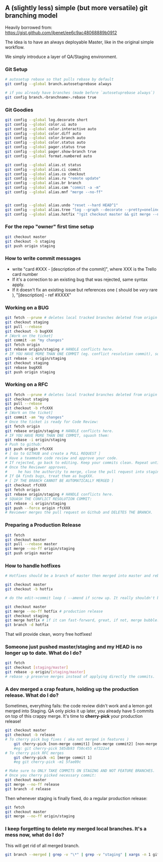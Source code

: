## A (slightly less) simple (but more versatile) git branching model

Heavily borrowed from: https://gist.github.com/jbenet/ee6c9ac48068889b0912

The idea is to have an always deployable Master, like in the original simple workflow.

We simply introduce a layer of QA/Staging environment.

### Git Setup

```bash
# autosetup rebase so that pulls rebase by default
git config --global branch.autosetuprebase always

# if you already have branches (made before `autosetuprebase always`)
git config branch.<branchname>.rebase true
```

### Git Goodies
```bash
git config --global log.decorate short
git config --global color.ui auto
git config --global color.interactive auto
git config --global color.diff auto
git config --global color.branch auto
git config --global color.status auto
git config --global pager.status true
git config --global pager.show-branch true
git config --global format.numbered auto

git config --global alias.st status
git config --global alias.ci commit
git config --global alias.co checkout
git config --global alias.ru "remote update"
git config --global alias.br branch
git config --global alias.cam "commit -a -m"
git config --global alias.mnf "merge --no-ff"


git config --global alias.undo "reset --hard HEAD^1"
git config --global alias.tree "log --graph --decorate --pretty=oneline --abbrev-commit --all"
git config --global alias.hotfix "!git checkout master && git merge --no-ff --no-edit hotfix && git checkout staging && git merge --no-ff --no-edit hotfix && git branch -d hotfix"

```

### For the repo "owner" first time setup

```bash
git checkout master
git checkout -b staging
git push origin staging
```

### How to write commit messages

- write "card #XXX - [description of the commit]", where XXX is the Trello card number
- If it's a correction to an existing bug that was rejected, same syntax apply.
- If it doesn't fix an existing issue but references one ( should be _very_ rare ), "[description] - ref #XXXX" 

### Working on a BUG
```bash
git fetch --prune # deletes local tracked branches deleted from origin 
git checkout staging
git pull --rebase
git checkout -b bugXXX
# [Work on the ticket] 
git commit -am "my changes" 
git fetch origin
git rebase origin/staging # HANDLE conflicts here.
# IF YOU HAVE MORE THAN ONE COMMIT (eg. conflict resolution commit), squash them:
git rebase -i origin/staging
git checkout staging
git rebase bugXXX
git push origin staging
```

### Working on a RFC
```bash
git fetch --prune # deletes local tracked branches deleted from origin 
git checkout staging
git pull --rebase
git checkout -b rfcXXX
# [Work on the ticket] 
git commit -am "my changes"
# Once the ticket is ready for Code Review: 
git fetch origin
git rebase origin/staging # HANDLE conflicts here.
# IF YOU HAVE MORE THAN ONE COMMIT, squash them:
git rebase -i origin/staging
# Push to github:
git push origin rfcXXX
# [ Go to GITHUB and create a PULL REQUEST ]
# Have a teammate code review and approve your code.
# If rejected, go back to editing. Keep your commits clean. Repeat until accepted.
# Once the Reviewer approves, 
#     he has the authority to merge, close the pull request into staging and delete the branch.
# If QA finds bugs, treat them as bugXXX.
# [ IF THE BRANCH CANNOT BE AUTOMATICALLY MERGED ]
git checkout rfcXXX
git fetch origin
git rebase origin/staging # HANDLE conflicts here.
# SQUASH THE CONFLICT RESOLUTION COMMIT:
git rebase -i origin/staging
git push --force origin rfcXXX
# Reviewer merges the pull request on Github and DELETES THE BRANCH.
```

### Preparing a Production Release
```bash
git fetch
git checkout master
git pull --rebase master
git merge --no-ff origin/staging
git push origin master
```


### How to handle hotfixes

```bash
# Hotfixes should be a branch of master then merged into master and rebased into staging.

git checkout master
git checkout -b hotfix

# do the edit->commit loop ( --amend if screw up. It really shouldn't be more than a commit or it's _not_ a hotfix )

git checkout master
git merge --no-ff hotfix # production release
git checkout staging
git merge hotfix # if it can fast-forward, great, if not, merge bubble.
git branch -d hotfix
```
That will provide clean, worry free hotfixes!

### Someone just pushed master/staging and my HEAD is no longer up to date. What do I do?

```bash
git fetch
git checkout [staging/master]
git rebase -p origin/[staging/master]
# rebase -p preserve merges instead of applying directly the commits.
```

### A dev merged a crap feature, holding up the production release. What do I do?

Sometimes, everything fails: the code review didn't work and a lemon got merged into Staging. QA only picks it up later, you already have 5 commits on top of this crappy merge. It's time to **cherry-pick** your production release!

```bash
git checkout master
git checkout -b release
# To cherry pick bug fixes ( aka not merged in features )
    git cherry-pick [non-merge commit1] [non-merge commit2] [non-merge commit3]
    #eg: git cherry-pick 585db93 f50c455 e7322a4
# To cherry pick RFC merges
    git cherry-pick -m1 [merge commit 1]
    #eg git cherry-pick -m1 5fae09c

# Make sure to ONLY TAKE COMMITS ON STAGING AND NOT FEATURE BRANCHES.
# Once you cherry picked necessary commit:
git checkout master
git merge --no-ff release
git branch -d release
```

Then whenever staging is finally fixed, do a regular production release:

```bash
git fetch
git checkout master
git merge --no-ff origin/staging
```

### I keep forgetting to delete my merged local branches. It's a mess now, what do I do?

This will get rid of all merged branch.

```bash
git branch --merged | grep -v "\*" | grep -v "staging" | xargs -n 1 git branch -d
```
